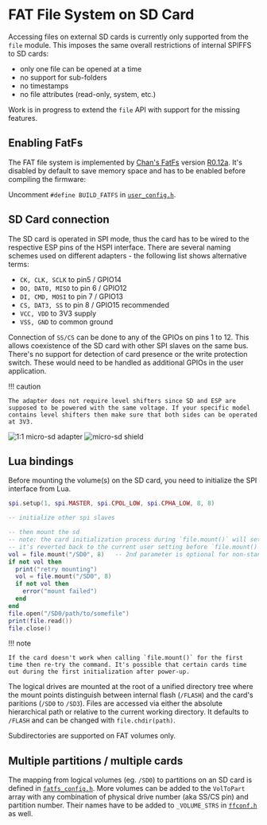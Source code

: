 # FAT File System on SD Card

Accessing files on external SD cards is currently only supported from the `file` module. This imposes the same overall restrictions of internal SPIFFS to SD cards:

- only one file can be opened at a time
- no support for sub-folders
- no timestamps
- no file attributes (read-only, system, etc.)

Work is in progress to extend the `file` API with support for the missing features.

## Enabling FatFs

The FAT file system is implemented by [Chan's FatFs](http://elm-chan.org/fsw/ff/00index_e.html) version [R0.12a](http://elm-chan.org/fsw/ff/ff12a.zip). It's disabled by default to save memory space and has to be enabled before compiling the firmware:

Uncomment `#define BUILD_FATFS` in [`user_config.h`](../../app/include/user_config.h).

## SD Card connection

The SD card is operated in SPI mode, thus the card has to be wired to the respective ESP pins of the HSPI interface. There are several naming schemes used on different adapters - the following list shows alternative terms:

- `CK, CLK, SCLK` to pin5 / GPIO14
- `DO, DAT0, MISO` to pin 6 / GPIO12
- `DI, CMD, MOSI` to pin 7 / GPIO13
- `CS, DAT3, SS` to pin 8 / GPIO15 recommended
- `VCC, VDD` to 3V3 supply
- `VSS, GND` to common ground

Connection of `SS/CS` can be done to any of the GPIOs on pins 1 to 12. This allows coexistence of the SD card with other SPI slaves on the same bus. There's no support for detection of card presence or the write protection switch. These would need to be handled as additional GPIOs in the user application.

!!! caution

    The adapter does not require level shifters since SD and ESP are supposed to be powered with the same voltage. If your specific model contains level shifters then make sure that both sides can be operated at 3V3.

![1:1 micro-sd adapter](img/micro_sd-small.jpg "1:1 micro-sd adapter")
![micro-sd shield](img/micro_sd_shield-small.jpg "micro-sd shield")

## Lua bindings

Before mounting the volume(s) on the SD card, you need to initialize the SPI interface from Lua.

```lua
spi.setup(1, spi.MASTER, spi.CPOL_LOW, spi.CPHA_LOW, 8, 8)

-- initialize other spi slaves

-- then mount the sd
-- note: the card initialization process during `file.mount()` will set spi divider temporarily to 200 (400 kHz)
-- it's reverted back to the current user setting before `file.mount()` finishes
vol = file.mount("/SD0", 8)   -- 2nd parameter is optional for non-standard SS/CS pin
if not vol then
  print("retry mounting")
  vol = file.mount("/SD0", 8)
  if not vol then
    error("mount failed")
  end
end
file.open("/SD0/path/to/somefile")
print(file.read())
file.close()
```

!!! note

    If the card doesn't work when calling `file.mount()` for the first time then re-try the command. It's possible that certain cards time out during the first initialization after power-up.

The logical drives are mounted at the root of a unified directory tree where the mount points distinguish between internal flash (`/FLASH`) and the card's paritions (`/SD0` to `/SD3`). Files are accessed via either the absolute hierarchical path or relative to the current working directory. It defaults to `/FLASH` and can be changed with `file.chdir(path)`.

Subdirectories are supported on FAT volumes only.

## Multiple partitions / multiple cards

The mapping from logical volumes (eg. `/SD0`) to partitions on an SD card is defined in [`fatfs_config.h`](../../app/include/fatfs_config.h). More volumes can be added to the `VolToPart` array with any combination of physical drive number (aka SS/CS pin) and partition number. Their names have to be added to `_VOLUME_STRS` in [`ffconf.h`](../../app/fatfs/ffconf.h) as well.
